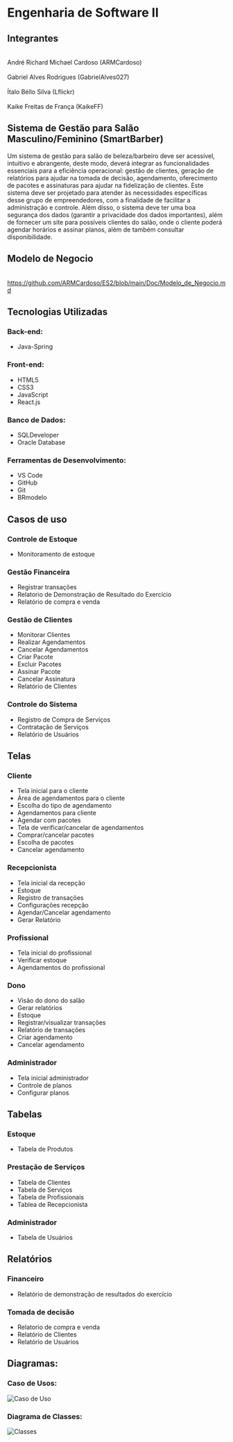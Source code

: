 # Engenharia de Software II
## Integrantes
 
<br>André Richard Michael Cardoso (ARMCardoso)</br>
<br>Gabriel Alves Rodrigues (GabrielAlves027)</br>
<br>Ítalo Béllo Silva (Lflickr)</br>
<br>Kaike Freitas de França (KaikeFF)</br>
 
## Sistema de Gestão para Salão Masculino/Feminino (SmartBarber)

Um sistema de gestão para salão de beleza/barbeiro deve ser acessível, intuitivo e abrangente, deste modo, deverá integrar as funcionalidades essenciais para a eficiência operacional: gestão de clientes, geração de relatórios para ajudar na tomada de decisão, agendamento, oferecimento de pacotes e assinaturas para ajudar na fidelização de clientes. Este sistema deve ser projetado para atender às necessidades específicas desse grupo de empreendedores, com a finalidade de facilitar a administração e controle. Além disso, o sistema deve ter uma boa segurança dos dados (garantir a privacidade dos dados importantes), além de fornecer um site para possíveis clientes do salão, onde o cliente poderá agendar horários e assinar planos, além de também consultar disponibilidade.
 
## Modelo de Negocio
 
<br>https://github.com/ARMCardoso/ES2/blob/main/Doc/Modelo_de_Negocio.md</br>
 
## Tecnologias Utilizadas
### Back-end:
- Java-Spring
 
### Front-end:
- HTML5
- CSS3
- JavaScript
- React.js
 
### Banco de Dados:
- SQLDeveloper
- Oracle Database
 
### Ferramentas de Desenvolvimento:
- VS Code
- GitHub
- Git
- BRmodelo
 
 
## Casos de uso
### Controle de Estoque
  - Monitoramento de estoque
### Gestão Financeira
  - Registrar transações
  - Relatorio de Demonstração de Resultado do Exercício
  - Relatório de compra e venda
### Gestão de Clientes
  - Monitorar Clientes
  - Realizar Agendamentos
  - Cancelar Agendamentos
  - Criar Pacote
  - Excluir Pacotes
  - Assinar Pacote
  - Cancelar Assinatura
  - Relatório de Clientes
### Controle do Sistema
  - Registro de Compra de Serviços
  - Contratação de Serviços
  - Relatório de Usuários
 
  ## Telas
### Cliente
- Tela inicial para o cliente
- Área de agendamentos para o cliente
- Escolha do tipo de agendamento
- Agendamentos para cliente
- Agendar com pacotes
- Tela de verificar/cancelar de agendamentos
- Comprar/cancelar pacotes
- Escolha de pacotes
- Cancelar agendamento

### Recepcionista
- Tela inicial da recepção
- Estoque 
- Registro de transações
- Configurações recepção
- Agendar/Cancelar agendamento
- Gerar Relatório

### Profissional
- Tela inicial do profissional
- Verificar estoque
- Agendamentos do profissional

### Dono
- Visão do dono do salão
- Gerar relatórios
- Estoque
- Registrar/visualizar transações
- Relatório de transações
- Criar agendamento
- Cancelar agendamento

### Administrador
- Tela inicial administrador
- Controle de planos
- Configurar planos
 
## Tabelas
### Estoque
- Tabela de Produtos
### Prestação de Serviços
- Tabela de Clientes
- Tabela de Serviços
- Tabela de Profissionais
- Tablea de Recepcionista
### Administrador
- Tabela de Usuários
 
## Relatórios
### Financeiro
- Relatório de demonstração de resultados do exercício
 
### Tomada de decisão
- Relatorio de compra e venda
- Relatório de Clientes
- Relatório de Usuários


## Diagramas:
### Caso de Usos:
![Caso de Uso](Doc/CasoDeUso/CasosDeUso.png)

### Diagrama de Classes:
![Classes](Doc/DiagramaDeClasses/Classes.png)
